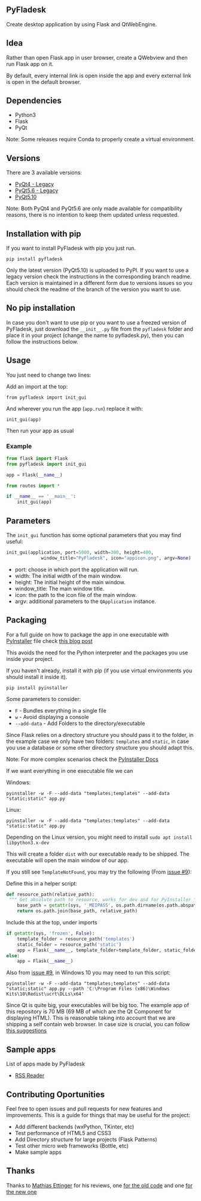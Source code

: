 ## PyFladesk

Create desktop application by using Flask and QtWebEngine.

## Idea

Rather than open Flask app in user browser, create a QWebview and then run Flask app on it.

By default, every internal link is open inside the app and every external link is open in the default browser.

## Dependencies

- Python3
- Flask
- PyQt

Note: Some releases require Conda to properly create a virtual environment.

## Versions

There are 3 available versions:

- [PyQt4 - Legacy](https://github.com/smoqadam/PyFladesk/releases/tag/0.1)
- [PyQt5.6 - Legacy](https://github.com/smoqadam/PyFladesk/releases/tag/0.2)
- [PyQt5.10](https://github.com/smoqadam/PyFladesk/releases/tag/1.0)

Note: Both PyQt4 and PyQt5.6 are only made available for compatibility reasons, there is no intention to keep them updated unless requested.

## Installation with pip

If you want to install PyFladesk with pip you just run.

`pip install pyfladesk`

Only the latest version (PyQt5.10) is uploaded to PyPI. If you want to use a legacy version check the instructions in the corresponding branch readme. Each version is maintained in a different form due to versions issues so you should check the readme of the branch of the version you want to use.

## No pip installation

In case you don't want to use pip or you want to use a freezed version of PyFladesk, just download the `__init__.py` file from the `pyfladesk` folder and place it in your project (change the name to pyfladesk.py), then you can follow the instructions below.

## Usage

You just need to change two lines:

Add an import at the top:

`from pyfladesk import init_gui`

And wherever you run the app (`app.run`) replace it with:

`init_gui(app)`

Then run your app as usual

### Example

```python
from flask import Flask
from pyfladesk import init_gui

app = Flask(__name__)

from routes import *

if __name__ == '__main__':
    init_gui(app)
```

## Parameters

The `init_gui` function has some optional parameters that you may find useful:

```python
init_gui(application, port=5000, width=300, height=400,
             window_title="PyFladesk", icon="appicon.png", argv=None)
```

- port: choose in which port the application will run.
- width: The initial width of the main window.
- height: The initial height of the main window.
- window_title: The main window title.
- icon: the path to the icon file of the main window.
- argv: additional parameters to the `QApplication` instance.

## Packaging

For a full guide on how to package the app in one executable with [PyInstaller](http://www.pyinstaller.org/) file check [this blog post](https://elc.github.io/posts/executable-flask-pyinstaller/)

This avoids the need for the Python interpreter and the packages you use inside your project.

If you haven't already, install it with pip (if you use virtual environments you should install it inside it).

`pip install pyinstaller`

Some parameters to consider:

- `F` - Bundles everything in a single file
- `w` - Avoid displaying a console
- `--add-data` - Add Folders to the directory/executable

Since Flask relies on a directory structure you should pass it to the folder, in the example case we only have two folders: `templates` and `static`, in case you use a database or some other directory structure you should adapt this.

Note: For more complex scenarios check the [PyInstaller Docs](https://pythonhosted.org/PyInstaller/usage.html)

If we want everything in one executable file we can

Windows:

`pyinstaller -w -F --add-data "templates;templates" --add-data "static;static" app.py`

Linux:

`pyinstaller -w -F --add-data "templates:templates" --add-data "static:static" app.py`

Depending on the Linux version, you might need to install `sudo apt install libpython3.x-dev`

This will create a folder `dist` with our executable ready to be shipped. The executable will open the main window of our app.

If you still see `TemplateNotFound`, you may try the following (From [issue #9](https://github.com/smoqadam/PyFladesk/issues/9#issuecomment-372352796)):

Define this in a helper script:

```python
def resource_path(relative_path):
 """ Get absolute path to resource, works for dev and for PyInstaller """
    base_path = getattr(sys, '_MEIPASS', os.path.dirname(os.path.abspath(__file__)))
    return os.path.join(base_path, relative_path)
```

Include this at the top, under imports

```python
if getattr(sys, 'frozen', False):
    template_folder = resource_path('templates')
    static_folder = resource_path('static')
    app = Flask(__name__, template_folder=template_folder, static_folder=static_folder)
else:
    app = Flask(__name__)
```

Also from [issue #9](https://github.com/smoqadam/PyFladesk/issues/9#issuecomment-372352796), in Windows 10 you may need to run this script:

`pyinstaller -w -F --add-data "templates;templates" --add-data "static;static" app.py --path 'C:\Program Files (x86)\Windows Kits\10\Redist\ucrt\DLLs\x64'`

Since Qt is quite big, your executables will be big too. The example app of this repository is 70 MB (69 MB of which are the Qt Component for displaying HTML). This is reasonable taking into account that we are shipping a self contain web browser. In case size is crucial, you can follow [this suggestions](https://elc.github.io/posts/executable-flask-pyinstaller/#the-other-problem-the-size)

## Sample apps

List of apps made by PyFladesk

- [RSS Reader](https://github.com/smoqadam/PyFladesk-rss-reader)

## Contributing Oportunities

Feel free to open issues and pull requests for new features and improvements. This is a guide for things that may be useful for the project:

- Add different backends (wxPython, TKinter, etc)
- Test performance of HTML5 and CSS3
- Add Directory structure for large projects (Flask Patterns)
- Test other micro web frameworks (Bottle, etc)
- Make sample apps

## Thanks

Thanks to [Mathias Ettinger](http://codereview.stackexchange.com/users/84718/mathias-ettinger) for his reviews, one [for the old code](https://codereview.stackexchange.com/a/114307/161364) and one [for the new one](https://codereview.stackexchange.com/a/188124/161364)
